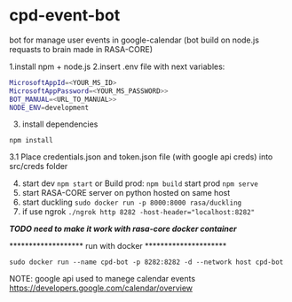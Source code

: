 # cpd-event-bot
bot for manage user events in google-calendar
(bot build on node.js requasts to brain made in RASA-CORE)

1.install npm + node.js
2.insert  .env file with next variables:

```bash
MicrosoftAppId=<YOUR_MS_ID>
MicrosoftAppPassword=<YOUR_MS_PASSWORD>>
BOT_MANUAL=<URL_TO_MANUAL>>
NODE_ENV=development
```

3. install dependencies
```
npm install
```

3.1 Place credentials.json and token.json file (with google api creds) into src/creds folder

4. start dev
``
npm start
``
or Build prod:
``
npm build
``
start prod 
``npm serve``
5. start RASA-CORE server on python hosted on same host
6. start duckling ``sudo docker run -p 8000:8000 rasa/duckling
``
7. if use ngrok ``./ngrok http 8282 -host-header="localhost:8282"
``

**_TODO need to make it work with rasa-core docker container_**

******************* run with docker *********************
```
sudo docker run --name cpd-bot -p 8282:8282 -d --network host cpd-bot
```

NOTE:
google api used to manege calendar events
https://developers.google.com/calendar/overview

